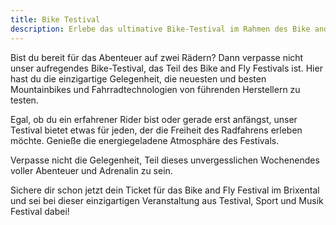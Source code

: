 ```yaml
---
title: Bike Testival
description: Erlebe das ultimative Bike-Testival im Rahmen des Bike and Fly Festivals im Brixental!
---
```


Bist du bereit für das Abenteuer auf zwei Rädern? Dann verpasse nicht unser aufregendes Bike-Testival, das Teil des Bike and Fly Festivals ist. Hier hast du die einzigartige Gelegenheit, die neuesten und besten Mountainbikes und Fahrradtechnologien von führenden Herstellern zu testen.

Egal, ob du ein erfahrener Rider bist oder gerade erst anfängst, unser Testival bietet etwas für jeden, der die Freiheit des Radfahrens erleben möchte. Genieße die energiegeladene Atmosphäre des Festivals.

Verpasse nicht die Gelegenheit, Teil dieses unvergesslichen Wochenendes voller Abenteuer und Adrenalin zu sein.

Sichere dir schon jetzt dein Ticket für das Bike and Fly Festival im Brixental und sei bei dieser einzigartigen Veranstaltung aus Testival, Sport und Musik Festival dabei!

<ContentImageGallery path="/media/bike-testival/gallerie/"/>
